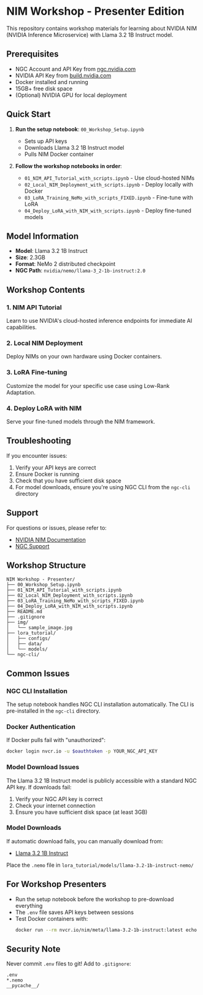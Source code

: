# NIM Workshop - Presenter Edition

This repository contains workshop materials for learning about NVIDIA NIM (NVIDIA Inference Microservice) with Llama 3.2 1B Instruct model.

## Prerequisites

- NGC Account and API Key from [ngc.nvidia.com](https://ngc.nvidia.com)
- NVIDIA API Key from [build.nvidia.com](https://build.nvidia.com)
- Docker installed and running
- 15GB+ free disk space
- (Optional) NVIDIA GPU for local deployment

## Quick Start

1. **Run the setup notebook**: `00_Workshop_Setup.ipynb`
   - Sets up API keys
   - Downloads Llama 3.2 1B Instruct model
   - Pulls NIM Docker container

2. **Follow the workshop notebooks in order**:
   - `01_NIM_API_Tutorial_with_scripts.ipynb` - Use cloud-hosted NIMs
   - `02_Local_NIM_Deployment_with_scripts.ipynb` - Deploy locally with Docker
   - `03_LoRA_Training_NeMo_with_scripts_FIXED.ipynb` - Fine-tune with LoRA
   - `04_Deploy_LoRA_with_NIM_with_scripts.ipynb` - Deploy fine-tuned models

## Model Information

- **Model**: Llama 3.2 1B Instruct
- **Size**: 2.3GB
- **Format**: NeMo 2 distributed checkpoint
- **NGC Path**: `nvidia/nemo/llama-3_2-1b-instruct:2.0`

## Workshop Contents

### 1. NIM API Tutorial
Learn to use NVIDIA's cloud-hosted inference endpoints for immediate AI capabilities.

### 2. Local NIM Deployment
Deploy NIMs on your own hardware using Docker containers.

### 3. LoRA Fine-tuning
Customize the model for your specific use case using Low-Rank Adaptation.

### 4. Deploy LoRA with NIM
Serve your fine-tuned models through the NIM framework.

## Troubleshooting

If you encounter issues:
1. Verify your API keys are correct
2. Ensure Docker is running
3. Check that you have sufficient disk space
4. For model downloads, ensure you're using NGC CLI from the `ngc-cli` directory

## Support

For questions or issues, please refer to:
- [NVIDIA NIM Documentation](https://docs.nvidia.com/nim/)
- [NGC Support](https://ngc.nvidia.com/support)

## Workshop Structure

```
NIM Workshop - Presenter/
├── 00_Workshop_Setup.ipynb
├── 01_NIM_API_Tutorial_with_scripts.ipynb
├── 02_Local_NIM_Deployment_with_scripts.ipynb
├── 03_LoRA_Training_NeMo_with_scripts_FIXED.ipynb
├── 04_Deploy_LoRA_with_NIM_with_scripts.ipynb
├── README.md
├── .gitignore
├── img/
│   └── sample_image.jpg
├── lora_tutorial/
│   ├── configs/
│   ├── data/
│   └── models/
└── ngc-cli/
```

## Common Issues

### NGC CLI Installation
The setup notebook handles NGC CLI installation automatically. The CLI is pre-installed in the `ngc-cli` directory.

### Docker Authentication
If Docker pulls fail with "unauthorized":
```bash
docker login nvcr.io -u $oauthtoken -p YOUR_NGC_API_KEY
```

### Model Download Issues
The Llama 3.2 1B Instruct model is publicly accessible with a standard NGC API key. If downloads fail:
1. Verify your NGC API key is correct
2. Check your internet connection
3. Ensure you have sufficient disk space (at least 3GB)

### Model Downloads
If automatic download fails, you can manually download from:
- [Llama 3.2 1B Instruct](https://catalog.ngc.nvidia.com/orgs/nvidia/teams/nemo/models/llama-3_2-1b-instruct-nemo)

Place the `.nemo` file in `lora_tutorial/models/llama-3.2-1b-instruct-nemo/`

## For Workshop Presenters

- Run the setup notebook before the workshop to pre-download everything
- The `.env` file saves API keys between sessions
- Test Docker containers with:
  ```bash
  docker run --rm nvcr.io/nim/meta/llama-3.2-1b-instruct:latest echo "Ready!"
  ```

## Security Note

Never commit `.env` files to git! Add to `.gitignore`:
```
.env
*.nemo
__pycache__/
``` 